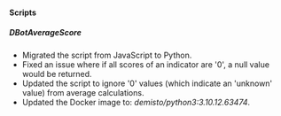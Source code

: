 
#### Scripts

##### DBotAverageScore

- Migrated the script from JavaScript to Python.
- Fixed an issue where if all scores of an indicator are '0', a null value would be returned.
- Updated the script to ignore '0' values (which indicate an 'unknown' value) from average calculations.
- Updated the Docker image to: *demisto/python3:3.10.12.63474*.
